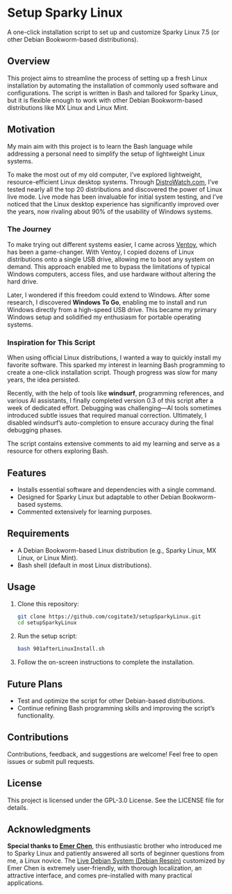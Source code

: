 # Setup Sparky Linux

A one-click installation script to set up and customize Sparky Linux 7.5 (or other Debian Bookworm-based distributions).

## Overview

This project aims to streamline the process of setting up a fresh Linux installation by automating the installation of commonly used software and configurations. The script is written in Bash and tailored for Sparky Linux, but it is flexible enough to work with other Debian Bookworm-based distributions like MX Linux and Linux Mint.

## Motivation

My main aim with this project is to learn the Bash language while addressing a personal need to simplify the setup of lightweight Linux systems.

To make the most out of my old computer, I’ve explored lightweight, resource-efficient Linux desktop systems. Through [DistroWatch.com](https://distrowatch.com/), I’ve tested nearly all the top 20 distributions and discovered the power of Linux live mode. Live mode has been invaluable for initial system testing, and I’ve noticed that the Linux desktop experience has significantly improved over the years, now rivaling about 90% of the usability of Windows systems.

### The Journey

To make trying out different systems easier, I came across [Ventoy](https://ventoy.net/), which has been a game-changer. With Ventoy, I copied dozens of Linux distributions onto a single USB drive, allowing me to boot any system on demand. This approach enabled me to bypass the limitations of typical Windows computers, access files, and use hardware without altering the hard drive.

Later, I wondered if this freedom could extend to Windows. After some research, I discovered **Windows To Go**, enabling me to install and run Windows directly from a high-speed USB drive. This became my primary Windows setup and solidified my enthusiasm for portable operating systems.

### Inspiration for This Script

When using official Linux distributions, I wanted a way to quickly install my favorite software. This sparked my interest in learning Bash programming to create a one-click installation script. Though progress was slow for many years, the idea persisted.

Recently, with the help of tools like **windsurf**, programming references, and various AI assistants, I finally completed version 0.3 of this script after a week of dedicated effort. Debugging was challenging—AI tools sometimes introduced subtle issues that required manual correction. Ultimately, I disabled windsurf’s auto-completion to ensure accuracy during the final debugging phases.

The script contains extensive comments to aid my learning and serve as a resource for others exploring Bash.

## Features

- Installs essential software and dependencies with a single command.
- Designed for Sparky Linux but adaptable to other Debian Bookworm-based systems.
- Commented extensively for learning purposes.

## Requirements

- A Debian Bookworm-based Linux distribution (e.g., Sparky Linux, MX Linux, or Linux Mint).
- Bash shell (default in most Linux distributions).

## Usage

1. Clone this repository:

   ```bash
   git clone https://github.com/cogitate3/setupSparkyLinux.git
   cd setupSparkyLinux
   ```

2. Run the setup script:

   ```bash
   bash 901afterLinuxInstall.sh
   ```

3. Follow the on-screen instructions to complete the installation.

## Future Plans

- Test and optimize the script for other Debian-based distributions.
- Continue refining Bash programming skills and improving the script’s functionality.

## Contributions

Contributions, feedback, and suggestions are welcome! Feel free to open issues or submit pull requests.

## License

This project is licensed under the GPL-3.0 License. See the LICENSE file for details.

## Acknowledgments

**Special thanks to [Emer Chen](https://sourceforge.net/u/ldsemerchen/profile/)**, this enthusiastic brother who introduced me to Sparky Linux and patiently answered all sorts of beginner questions from me, a Linux novice. The [Live Debian System (Debian Respin)](https://sourceforge.net/projects/antix-mate-respin/) customized by Emer Chen is extremely user-friendly, with thorough localization, an attractive interface, and comes pre-installed with many practical applications.
